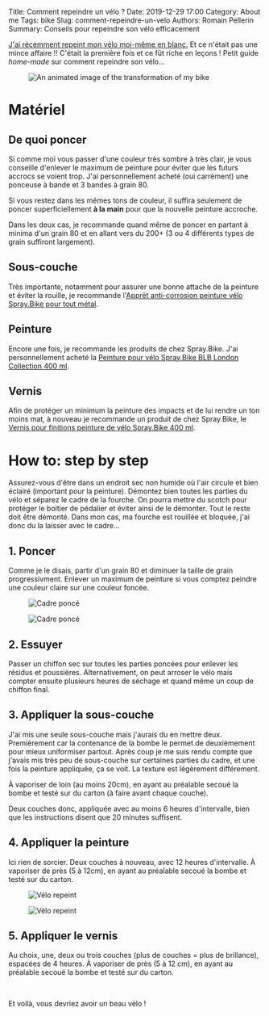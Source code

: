 Title: Comment repeindre un vélo ? 
Date: 2019-12-29 17:00
Category: About me
Tags: bike
Slug: comment-repeindre-un-velo
Authors: Romain Pellerin
Summary: Conseils pour repeindre son vélo efficacement

[J'ai récemment repeint mon vélo moi-même en blanc.]({filename}/from-a-second-hand-regular-black-bike-to-a-fully-customized-singlespeed-bike.md) Et ce n'était pas une mince affaire !! C'était la première fois et ce fût riche en leçons ! Petit guide *home-made* sur comment repeindre son vélo...

<figure class="center"><img alt="An animated image of the transformation of my bike" src="{filename}/images/bike.gif" /></figure>

# Matériel

## De quoi poncer

Si comme moi vous passer d'une couleur très sombre à très clair, je vous conseille d'enlever le maximum de peinture pour éviter que les futurs accrocs se voient trop. J'ai personnellement acheté (oui carrément) une ponceuse à bande et 3 bandes à grain 80.

Si vous restez dans les mêmes tons de couleur, il suffira seulement de poncer superficiellement **à la main** pour que la nouvelle peinture accroche.

Dans les deux cas, je recommande quand même de poncer en partant à minima d'un grain 80 et en allant vers du 200+ (3 ou 4 différents types de grain suffiront largement).

## Sous-couche

Très importante, notamment pour assurer une bonne attache de la peinture et éviter la rouille, je recommande l'[Apprêt anti-corrosion peinture vélo Spray.Bike pour tout métal](https://www.lecyclo.com/velo/pieces-detachees/produit-entretien/peinture/appret-anti-corrosion-peinture-velo-spray-bike-pour-tout-metal.html).

## Peinture

Encore une fois, je recommande les produits de chez Spray.Bike. J'ai personnellement acheté la [Peinture pour vélo Spray.Bike BLB London Collection 400 ml](https://www.lecyclo.com/velo/pieces-detachees/produit-entretien/peinture/peinture-pour-velo-spray-bike-blb-london-collection-400-ml.html).

## Vernis

Afin de protéger un minimum la peinture des impacts et de lui rendre un ton moins mat, à nouveau je recommande un produit de chez Spray.Bike, le [Vernis pour finitions peinture de vélo Spray.Bike 400 ml](https://www.lecyclo.com/velo/pieces-detachees/produit-entretien/peinture/vernis-pour-finitions-peinture-de-velo-spray-bike-400-ml.html).

# How to: step by step

Assurez-vous d'être dans un endroit sec non humide où l'air circule et bien éclairé (important pour la peinture). Démontez bien toutes les parties du vélo et séparez le cadre de la fourche. On pourra mettre du scotch pour protéger le boitier de pédalier et éviter ainsi de le démonter. Tout le reste doit être démonté. Dans mon cas, ma fourche est rouillée et bloquée, j'ai donc du la laisser avec le cadre...

## 1. Poncer

Comme je le disais, partir d'un grain 80 et diminuer la taille de grain progressivment. Enlever un maximum de peinture si vous comptez peindre une couleur claire sur une couleur foncée.

<figure class="center"><img alt="Cadre poncé" src="{filename}/images/bike-paint/bike-painting-1.jpg" /></figure>

<figure class="center"><img alt="Cadre poncé" src="{filename}/images/bike-paint/bike-painting-2.jpg" /></figure>

## 2. Essuyer

Passer un chiffon sec sur toutes les parties poncées pour enlever les résidus et poussières. Alternativement, on peut arroser le vélo mais compter ensuite plusieurs heures de séchage et quand même un coup de chiffon final.

## 3. Appliquer la sous-couche

J'ai mis une seule sous-couche mais j'aurais du en mettre deux. Premièrement car la contenance de la bombe le permet de deuxièmement pour mieux uniformiser partout. Après coup je me suis rendu compte que j'avais mis très peu de sous-couche sur certaines parties du cadre, et une fois la peinture appliquée, ça se voit. La texture est légèrement différement.

À vaporiser de loin (au moins 20cm), en ayant au préalable secoué la bombe et testé sur du carton (à faire avant chaque couche).

Deux couches donc, appliquée avec au moins 6 heures d'intervalle, bien que les instructions disent que 20 minutes suffisent.

## 4. Appliquer la peinture

Ici rien de sorcier. Deux couches à nouveau, avec 12 heures d'intervalle. À vaporiser de près (5 à 12cm), en ayant au préalable secoué la bombe et testé sur du carton.

<figure class="center"><img alt="Vélo repeint" src="{filename}/images/bike-paint/bike-painting-3.jpg" /></figure>

<figure class="center"><img alt="Vélo repeint" src="{filename}/images/bike-paint/bike-painting-4.jpg" /></figure>

## 5. Appliquer le vernis

Au choix, une, deux ou trois couches (plus de couches = plus de brillance), espacées de 4 heures. À vaporiser de près (5 à 12 cm), en ayant au préalable secoué la bombe et testé sur du carton.

<br />

Et voilà, vous devriez avoir un beau vélo !
